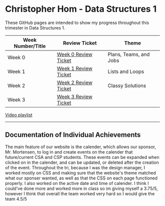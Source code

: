 # Christopher Hom - Data Structures 1
These GitHub pages are intended to show my progress throughout this trimester in Data Structures 1.


Week Number/Title | Review Ticket | Theme |
----- | ----- | ----- |
Week 0 | [Week 0 Review Ticket](https://github.com/AkhilNandhakumar/Guython/issues/10) | Plans, Teams, and Jobs |
Week 1 | [Week 1 Review Ticket](https://github.com/AkhilNandhakumar/Guython/issues/14) | Lists and Loops |
Week 2 | [Week 2 Review Ticket](https://github.com/AkhilNandhakumar/Guython/issues/21) | Classy Solutions |
Week 3 | [Week 3 Review Ticket](https://github.com/AkhilNandhakumar/Guython/issues/27) |  | Video + Final |
 
[Video playlist](https://www.youtube.com/watch?v=gMyALVGe7pk&list=PLz6C6Oy0nScnWnOGFjvnkG3G8Wu2B6IKh)

***
## Documentation of Individual Achievements
The main feature of our website is the calender, which allows our sponsor, Mr. Mortensen, to log in and create events on the calender that future/current CSA and CSP students. These events can be expanded when clicked on in the calender, and can be updated, or deleted after the creation of the event. Throughout the tri, because I was the design manager, I worked mostly on CSS and making sure that the website's theme matched what our sponser wanted, as well as that the CSS on each page functioned properly. I also worked on the active date and time of calender. I think I could've done more and worked more in class so im giving myself a 3.75/5, however I think that overall the team worked very hard so I would give the team 4.5/5
